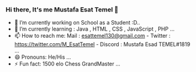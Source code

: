 ### Hi there, It's me Mustafa Esat Temel 👋


- 🔭 I’m currently working on School as a Student :D..
- 🌱 I’m currently learning : Java , HTML , CSS , JavaScript , PHP ...
- 📫 How to reach me: Mail : esattemel130@gmail.com - Twitter : https://twitter.com/M_EsatTemel - Discord : Mustafa Esad TEMEL#1819 ...
- 😄 Pronouns: He/His ...
- ⚡ Fun fact: 1500 elo Chess GrandMaster ...
